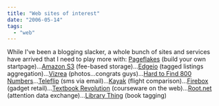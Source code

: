 ```yaml
---
title: "Web sites of interest"
date: "2006-05-14"
tags: 
  - "web"
---
```


While I've been a blogging slacker, a whole bunch of sites and services have arrived that I need to play more with: [Pageflakes](http://www.pageflakes.com/) (build your own startpage)...[Amazon S3](http://www.amazon.com/gp/browse.html/ref=aws_gen_nl15s3dp/103-4198464-0071819?node=16427261) (fee-based storage)...[Edgeio](http://www.edgeio.com/) (tagged listings aggregation)...[Vizrea](http://www.vizrea.com/welcome.aspx) (photos...congrats guys)...[Hard to Find 800 Numbers](http://hardtofind800numbers.com/)...[Teleflip](http://www.teleflip.com/teleflip/index.jsp) (sms via email)...[Kayak](http://www.kayak.com) (flight comparison)...[Firebox](http://firebox.co.uk/) (gadget retail)...[Textbook Revolution](http://www.textbookrevolution.org/) (courseware on the web)...[Root.net](http://root.net/) (attention data exchange)...[Library Thing](http://www.librarything.com/) (book tagging)
